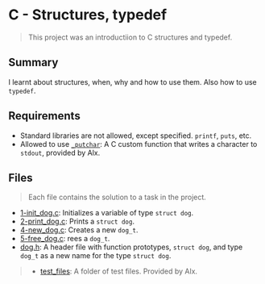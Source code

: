 # C - Structures, typedef

> This project was an introductiion to C structures and typedef.

## Summary

I learnt about structures, when, why and how to use them. Also how to use `typedef`.

## Requirements

- Standard libraries are not allowed, except specified. `printf`, `puts`, etc.
- Allowed to use [`_putchar`](https://github.com/alx-tools/_putchar.c/blob/master/_putchar.c): A
C custom function that writes a character to `stdout`, provided by Alx.

## Files

> Each file contains the solution to a task in the project.

- [1-init_dog.c](https://github.com/Ebube-Ochemba/alx-low_level_programming/blob/master/0x0E-structures_typedef/1-init_dog.c): Initializes a variable of type `struct dog`.
- [2-print_dog.c](https://github.com/Ebube-Ochemba/alx-low_level_programming/blob/master/0x0E-structures_typedef/2-print_dog.c): Prints a `struct dog`.
- [4-new_dog.c](https://github.com/Ebube-Ochemba/alx-low_level_programming/blob/master/0x0E-structures_typedef/4-new_dog.c): Creates a new `dog_t`.
- [5-free_dog.c](https://github.com/Ebube-Ochemba/alx-low_level_programming/blob/master/0x0E-structures_typedef/5-free_dog.c): rees a `dog_t`.
- [dog.h](https://github.com/Ebube-Ochemba/alx-low_level_programming/blob/master/0x0E-structures_typedef/dog.h): A header file with function prototypes, `struct dog`, and type `dog_t` as a new name for the type `struct dog`.

> - [test_files](https://github.com/Ebube-Ochemba/alx-low_level_programming/tree/master/0x0E-structures_typedef/test_files): A folder of test files. Provided by Alx.
